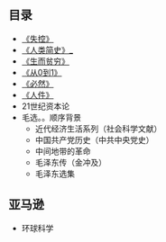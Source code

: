 ## 目录
-   [《失控》](001/README.md)
-   [《人类简史》_](002/README.md)
-   [《生而贫穷》](003/README.md)
-   [《从0到1》](004/README.md)
-   [《必然》](005/README.md)
-   [《人件》](006/README.md)
-   21世纪资本论
-   毛选。。顺序背景
    -   近代经济生活系列（社会科学文献）
    -   中国共产党历史（中共中央党史）
    -   中间地带的革命
    -   毛泽东传（金冲及）
    -   毛泽东选集

##  亚马逊
-   环球科学